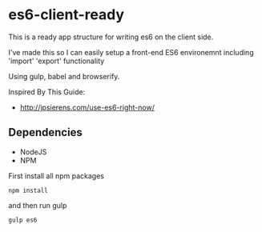 # es6-client-ready
This is a ready app structure for writing es6 on the client side.

I've made this so I can easily setup a front-end ES6 environemnt including 'import' 'export' functionality

Using gulp, babel and browserify. 

Inspired By This Guide:

- http://jpsierens.com/use-es6-right-now/

## Dependencies

- NodeJS
- NPM

First install all npm packages 

```
npm install
```

and then run gulp

```
gulp es6
```
